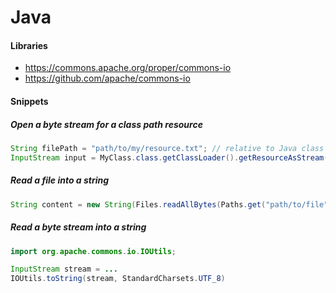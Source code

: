 # Java

#### Libraries
- https://commons.apache.org/proper/commons-io
- https://github.com/apache/commons-io

#### Snippets

##### Open a byte stream for a class path resource

```java
String filePath = "path/to/my/resource.txt"; // relative to Java class path
InputStream input = MyClass.class.getClassLoader().getResourceAsStream(filePath);
```

##### Read a file into a string

```java
String content = new String(Files.readAllBytes(Paths.get("path/to/file"), StandardCharsets.UTF_8));
```

##### Read a byte stream into a string
```java
import org.apache.commons.io.IOUtils;

InputStream stream = ...
IOUtils.toString(stream, StandardCharsets.UTF_8)
```


